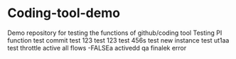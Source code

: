 # Coding-tool-demo
Demo repository for testing the functions of github/coding tool
Testing PI function
test
commit test 123
test
123
test
456s
test new instance
test ut1aa
test throttle active all flows -FALSEa
activedd
qa finalek
error
